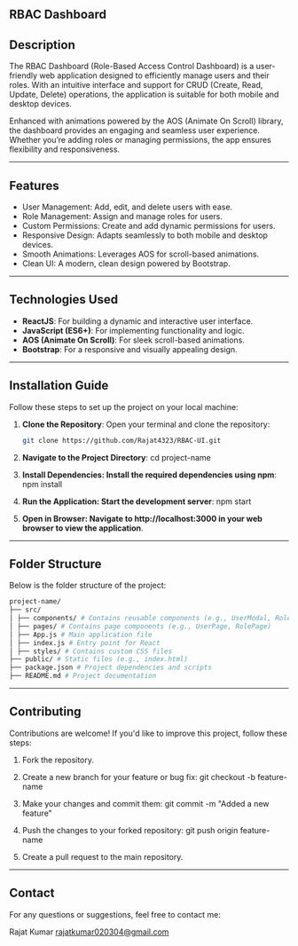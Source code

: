 ## RBAC Dashboard

## Description
The RBAC Dashboard (Role-Based Access Control Dashboard) is a user-friendly web application designed to efficiently manage users and their roles. With an intuitive interface and support for CRUD (Create, Read, Update, Delete) operations, the application is suitable for both mobile and desktop devices.

Enhanced with animations powered by the AOS (Animate On Scroll) library, the dashboard provides an engaging and seamless user experience. Whether you’re adding roles or managing permissions, the app ensures flexibility and responsiveness.

---

## Features

- User Management: Add, edit, and delete users with ease.
- Role Management: Assign and manage roles for users.
- Custom Permissions: Create and add dynamic permissions for users.
- Responsive Design: Adapts seamlessly to both mobile and desktop devices.
- Smooth Animations: Leverages AOS for scroll-based animations.
- Clean UI: A modern, clean design powered by Bootstrap.

---

## Technologies Used

- **ReactJS**: For building a dynamic and interactive user interface.
- **JavaScript (ES6+)**: For implementing functionality and logic.
- **AOS (Animate On Scroll)**: For sleek scroll-based animations.
- **Bootstrap**: For a responsive and visually appealing design.

---

## Installation Guide

Follow these steps to set up the project on your local machine:

1. **Clone the Repository**:
   Open your terminal and clone the repository:

   ```bash
   git clone https://github.com/Rajat4323/RBAC-UI.git

   ```

2. **Navigate to the Project Directory**:
   cd project-name

3. **Install Dependencies: Install the required dependencies using npm**:
   npm install

4. **Run the Application: Start the development server**:
   npm start

5. **Open in Browser: Navigate to http://localhost:3000 in your web browser to view the application**.

---

## Folder Structure

Below is the folder structure of the project:

 ```bash
project-name/
├── src/
│ ├── components/ # Contains reusable components (e.g., UserModal, RoleModal)
│ ├── pages/ # Contains page components (e.g., UserPage, RolePage)
│ ├── App.js # Main application file
│ ├── index.js # Entry point for React
│ ├── styles/ # Contains custom CSS files
├── public/ # Static files (e.g., index.html)
├── package.json # Project dependencies and scripts
├── README.md # Project documentation
  ```
---

## Contributing

Contributions are welcome! If you'd like to improve this project, follow these steps:

1. Fork the repository.

2. Create a new branch for your feature or bug fix:
   git checkout -b feature-name

3. Make your changes and commit them:
   git commit -m "Added a new feature"

4. Push the changes to your forked repository:
   git push origin feature-name

5. Create a pull request to the main repository.

---

## Contact

For any questions or suggestions, feel free to contact me:

Rajat Kumar
rajatkumar020304@gmail.com